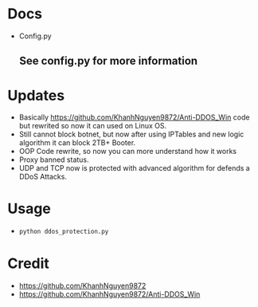 # Docs
- Config.py
  ## See config.py for more information

# Updates
  - Basically https://github.com/KhanhNguyen9872/Anti-DDOS_Win code but rewrited so now it can used on Linux OS.
  - Still cannot block botnet, but now after using IPTables and new logic algorithm it can block 2TB+ Booter.
  - OOP Code rewrite, so now you can more understand how it works
  - Proxy banned status.
  - UDP and TCP now is protected with advanced algorithm for defends a DDoS Attacks.

# Usage
  - ```py
    python ddos_protection.py
    ```

# Credit
  - https://github.com/KhanhNguyen9872
  - https://github.com/KhanhNguyen9872/Anti-DDOS_Win
  
